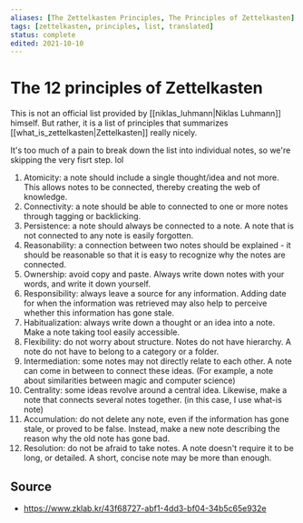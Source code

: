 ```yaml
---
aliases: [The Zettelkasten Principles, The Principles of Zettelkasten]
tags: [zettelkasten, principles, list, translated]
status: complete
edited: 2021-10-10
---
```


# The 12 principles of Zettelkasten
This is not an official list provided by [[niklas_luhmann|Niklas Luhmann]] himself. But rather, it is a list of principles that summarizes [[what_is_zettelkasten|Zettelkasten]] really nicely.

It's too much of a pain to break down the list into individual notes, so we're skipping the very fisrt step. lol

1. Atomicity: a note should include a single thought/idea and not more. This allows notes to be connected, thereby creating the web of knowledge.
2. Connectivity: a note should be able to connected to one or more notes through tagging or backlicking.
3. Persistence: a note should always be connected to a note. A note that is not connected to any note is easily forgotten.
4. Reasonability: a connection between two notes should be explained - it should be reasonable so that it is easy to recognize why the notes are connected.
5. Ownership: avoid copy and paste. Always write down notes with your words, and write it down yourself.
6. Responsibility: always leave a source for any information. Adding date for when the information was retrieved may also help to perceive whether this information has gone stale.
7. Habitualization: always write down a thought or an idea into a note. Make a note taking tool easily accessible.
8. Flexibility: do not worry about structure. Notes do not have hierarchy. A note do not have to belong to a category or a folder.
9. Intermediation: some notes may not directly relate to each other. A note can come in between to connect these ideas. (For example, a note about similarities between magic and computer science)
10. Centrality: some ideas revolve around a central idea. Likewise, make a note that connects several notes together. (in this case, I use what-is note)
11. Accumulation: do not delete any note, even if the information has gone stale, or proved to be false. Instead, make a new note describing the reason why the old note has gone bad.
12. Resolution: do not be afraid to take notes. A note doesn't require it to be long, or detailed. A short, concise note may be more than enough.

## Source
- https://www.zklab.kr/43f68727-abf1-4dd3-bf04-34b5c65e932e